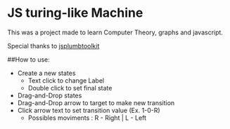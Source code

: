 # JS turing-like Machine

This was a project made to learn Computer Theory, graphs and javascript.

Special thanks to [jsplumbtoolkit](http://jsplumbtoolkit.com/home/jquery.html)




##How to use:

- Create a new states
	- Text click to change Label
	- Double click to set final state
- Drag-and-Drop states
- Drag-and-Drop arrow to target to make new transition
- Click arrow text to set transition value (Ex. 1-0-R)
	- Possibles moviments : R - Right | L - Left
		
		
